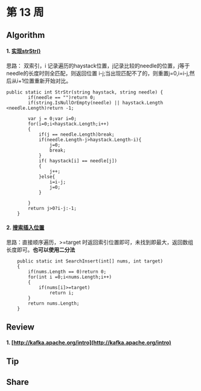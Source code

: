 # 第 13 周 

## Algorithm

#### 1. [实现strStr()](https://leetcode-cn.com/problems/implement-strstr/)

思路： 双索引，i 记录遍历的haystack位置，j记录比较的needle的位置，j等于needle的长度时则全匹配，则返回位置 i-j;当出现匹配不了的，则重置j=0,i=i-j,然后从i+1位置重新开始对比。


    public static int StrStr(string haystack, string needle) {
            if(needle == "")return 0;
            if(string.IsNullOrEmpty(needle) || haystack.Length <needle.Length)return -1;

            var j = 0;var i=0;
            for(i=0;i<haystack.Length;i++)
            {
                if(j == needle.Length)break;
                if(needle.Length-j>haystack.Length-i){
                    j=0;
                    break;
                }
                if( haystack[i] == needle[j])
                {
                    j++;
                }else{
                    i=i-j;
                    j=0;
                }
                
            }
            return j>0?i-j:-1;
        }

#### 2. [搜索插入位置](https://leetcode-cn.com/problems/search-insert-position/)

思路：直接顺序遍历，>=target 时返回索引位置即可，未找到即最大，返回数组长度即可。**也可以使用二分法**

        public static int SearchInsert(int[] nums, int target)
        {
            if(nums.Length == 0)return 0;
            for(int i =0;i<nums.Length;i++)
            {
                if(nums[i]>=target)
                    return i;
            }
            return nums.Length;
        }


## Review

#### 1. [http://kafka.apache.org/intro](http://kafka.apache.org/intro)



## Tip


## Share

